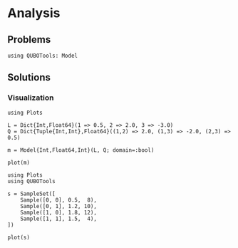 # Analysis

## Problems
```@example problem-analysis
using QUBOTools: Model
```

## Solutions

### Visualization

```@example problem-analysis
using Plots

L = Dict{Int,Float64}(1 => 0.5, 2 => 2.0, 3 => -3.0)
Q = Dict{Tuple{Int,Int},Float64}((1,2) => 2.0, (1,3) => -2.0, (2,3) => 0.5)

m = Model{Int,Float64,Int}(L, Q; domain=:bool)

plot(m)
```

```@example solution-plots
using Plots
using QUBOTools

s = SampleSet([
    Sample([0, 0], 0.5,  8),
    Sample([0, 1], 1.2, 10),
    Sample([1, 0], 1.8, 12),
    Sample([1, 1], 1.5,  4),
])

plot(s)
```